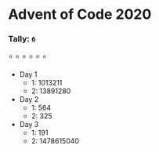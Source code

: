 # Advent of Code 2020

### Tally: ```6```
:star: :star: :star: :star: :star: :star:

- Day 1
    - 1: 1013211
    - 2: 13891280
- Day 2
    - 1: 564
    - 2: 325
- Day 3
    - 1: 191
    - 2: 1478615040